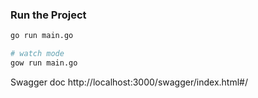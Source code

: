### Run the Project

```bash
go run main.go

# watch mode
gow run main.go
```

Swagger doc
http://localhost:3000/swagger/index.html#/
